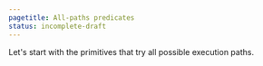 ```yaml
---
pagetitle: All-paths predicates
status: incomplete-draft
---
```

Let's start with the primitives that try all possible execution paths.